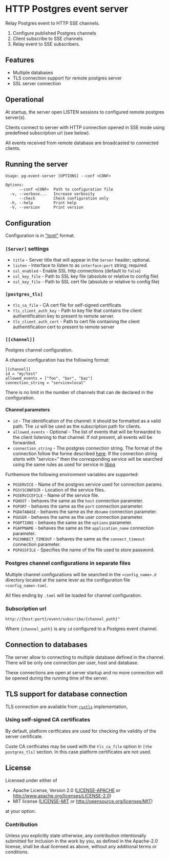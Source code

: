 # HTTP Postgres event server

Relay Postgres event to HTTP SSE channels.

1. Configure published Postgres channels 
2. Client subscribe to SSE channels 
3. Relay event to SSE subscribers.

## Features

* Multiple databases
* TLS connection support for remote postgres server
* SSL server connection

## Operational 

At startup, the server open LISTEN sessions to configured remote postgres 
server(s).

Clients connect to server with HTTP connection opened in SSE mode using predefined
subscription url (see below). 

All events received from remote database are
broadcasted to connected clients.

## Running the server 

```
Usage: pg-event-server [OPTIONS] --conf <CONF>

Options:
      --conf <CONF>  Path to configuration file
  -v, --verbose...   Increase verbosity
      --check        Check configuration only
  -h, --help         Print help
  -V, --version      Print version
```

## Configuration

Configuration is in ["toml"](https://github.com/toml-lang/toml/wiki) format.

### `[Server]` settings

* `title` - Server title that will appear in the `Server` header; optional.
* `listen` - Interface to listen to as `interface:port` string; required.
* `ssl_enabled` - Enable SSL http connections (default to `false`)
* `ssl_key_file` - Path to SSL key  file (absolute or relative to config file)
* `ssl_key_file` - Path to SSL cert file (absolute or relative to config file)

### `[postgres_tls]` 

* `tls_ca_file` - CA cert file for self-signed certificats
* `tls_client_auth_key` - Path to key file that contains the client authentification 
   key to present to remote server.
* `tls_client_auth_cert` - Path to cert file containing the client authentification 
   cert to present to remote server

### `[[channel]]`

Postgres channel configuration.

A channel configuration has the following format: 

```
[[channel]]
id = "my/test"
allowed_events = ["foo", "bar", "baz"]
connection_string = "service=local"
```

There is no limit in the number of channels that can de declared in the
configuration.

#### Channel parameters

* `id` - The identification of the channel: it should be formatted as a valid path.
         The `id` will be used as the subscription path for clients. 
* `allowed_events` - Optional - The list of events that will be forwarded 
   to the client listening to that channel. If not present, all events will be forwarded.
* `connection_string` - The postgres connection string. The format of the connection 
   follow the forme described [here](https://docs.rs/tokio-postgres/latest/tokio_postgres/config/struct.Config.html).
   If the connection string *starts* with "service=" then the corresponding service
   will be searched using the same rules as used for service in [libpq](https://docs.postgresql.fr/10/libpq-pgservice.html)

Furthemore the following environment variables are supported:

* `PGSERVICE` - Name of the postgres service used for connection params.
* `PGSYSCONFDIR` - Location of the service files.
* `PGSERVICEFILE` - Name of the service file.
* `PGHOST` - behaves the same as the `host` connection parameter.
* `PGPORT` - behaves the same as the `port` connection parameter.
* `PGDATABASE` - behaves the same as the `dbname` connection parameter.
* `PGUSER` - behaves the same as the user connection parameter.
* `PGOPTIONS` - behaves the same as the `options` parameter.
* `PGAPPNAME` - behaves the same as the `application_name` connection parameter.
* `PGCONNECT_TIMEOUT` - behaves the same as the `connect_timeout` connection parameter.
* `PGPASSFILE` - Specifies the name of the file used to store password.

### Postgres channel configurations in separate files

Multiple channel configurations will be searched in the `<config_name>.d` directory located
at the same lever as the configuration file `<config_name>.toml`.

All files ending by `.toml` will be loaded for channel configuration.

### Subscription url

```
http://{host:port}/event/subscribe/{channel_path}"
```

Where `{channel_path}` is any `id` configured to a Postgres event channel.

## Connection to databases

The server allow to connecting to multiple database defined in the channel. 
There will be only one connection per user, host and database. 

These connections are open at server startup and no more connection 
will be opened during the running time of the server.

## TLS support for database connection

TLS connection are available from [`rustls`](https://docs.rs/rustls/latest/rustls/) 
implementation, 

### Using self-signed CA certificates

By default, platform certficates are used for checking the validity of the server certificate.

Custe CA certficates may be used with the  `tls_ca_file` option in `[the postgres_tls]` section.
In this case platform certificates are not used.

## License

Licensed under either of

 * Apache License, Version 2.0 ([LICENSE-APACHE](LICENSE-APACHE) or http://www.apache.org/licenses/LICENSE-2.0)
 * MIT license ([LICENSE-MIT](LICENSE-MIT) or http://opensource.org/licenses/MIT)

at your option.

### Contribution

Unless you explicitly state otherwise, any contribution intentionally submitted
for inclusion in the work by you, as defined in the Apache-2.0 license, shall be dual licensed as above, without any
additional terms or conditions.

